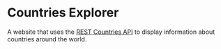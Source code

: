 # Countries Explorer

A website that uses the [REST Countries API](https://restcountries.com/) to display information about countries around the world.
